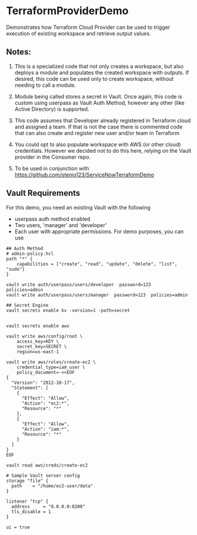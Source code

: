 # TerraformProviderDemo
Demonstrates how Terraform Cloud Provider can be used to trigger execution of existing workspace and retrieve output values.


## Notes:

1. This is a specialized code that not only creates a workspace, but also deploys a module and populates the created workspace with outputs. If desired, this code can be used only to create workspace, without needing to call a module.

2. Module being called stores a secret in Vault. Once again, this code is custom using userpass as Vault Auth Method, however any other (like Active Directory) is supported.

3. This code assumes that Developer already registered in Terraform cloud and assigned a team. If that is not the case there is commented code that can also create and register new user and/or team in Terraform

4. You could opt to also populate workspace with AWS (or other cloud) credentials. However we decided not to do this here, relying on the Vault provider in the Consumer repo.

5. To be used in conjunction with https://github.com/stenio123/ServiceNowTerraformDemo

## Vault Requirements
For this demo, you need an existing Vault with the following
- userpass auth method enabled
- Two users, 'manager' and 'developer'
- Each user with appropriate permissions. For demo purposes, you can use
```
## Auth Method
# admin-policy.hcl
path "*" {
    capabilities = ["create", "read", "update", "delete", "list", "sudo"]
}

vault write auth/userpass/users/developer  password=123  policies=admin
vault write auth/userpass/users/manager  password=123  policies=admin

## Secret Engine
vault secrets enable kv -version=1 -path=secret


vault secrets enable aws

vault write aws/config/root \
    access_key=KEY \
    secret_key=SECRET \
    region=us-east-1

vault write aws/roles/create-ec2 \
    credential_type=iam_user \
    policy_document=-<<EOF
{
  "Version": "2012-10-17",
  "Statement": [
    {
      "Effect": "Allow",
      "Action": "ec2:*",
      "Resource": "*"
    },
    {
      "Effect": "Allow",
      "Action": "iam:*",
      "Resource": "*"
    }
  ]
}
EOF

vault read aws/creds/create-ec2

# Sample Vault server config
storage "file" {
  path    = "/home/ec2-user/data"
}

listener "tcp" {
  address     = "0.0.0.0:8200"
  tls_disable = 1
}

ui = true
```